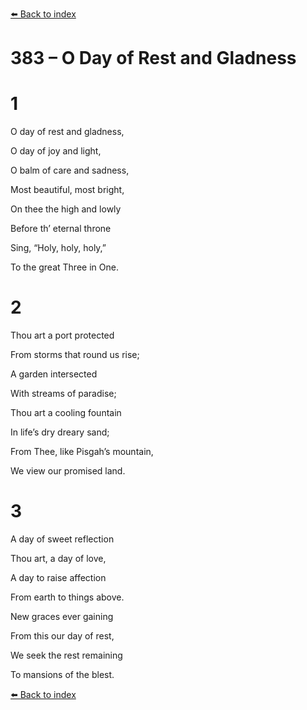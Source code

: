[⬅️ Back to index](../README.md)

# 383 – O Day of Rest and Gladness





# 1

O day of rest and gladness,

O day of joy and light,

O balm of care and sadness,

Most beautiful, most bright,

On thee the high and lowly

Before th’ eternal throne

Sing, “Holy, holy, holy,”

To the great Three in One.



# 2

Thou art a port protected

From storms that round us rise;

A garden intersected

With streams of paradise;

Thou art a cooling fountain

In life’s dry dreary sand;

From Thee, like Pisgah’s mountain,

We view our promised land.



# 3

A day of sweet reflection

Thou art, a day of love,

A day to raise affection

From earth to things above.

New graces ever gaining

From this our day of rest,

We seek the rest remaining

To mansions of the blest.

[⬅️ Back to index](../README.md)
